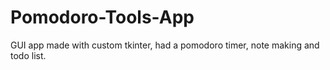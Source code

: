 # Pomodoro-Tools-App
 
GUI app made with custom tkinter, had a pomodoro timer, note making and todo list.
